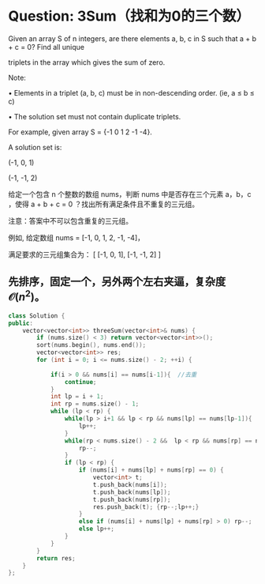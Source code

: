 # Question: 3Sum（找和为0的三个数）

Given an array S of n integers, are there elements a, b, c in S such that a + b + c = 0? Find all unique 

triplets in the array which gives the sum of zero. 

Note: 

• Elements in a triplet (a, b, c) must be in non-descending order. (ie, a ≤ b ≤ c) 

• The solution set must not contain duplicate triplets. 

For example, given array S = {-1 0 1 2 -1 -4}. 

A solution set is: 

(-1, 0, 1) 

(-1, -1, 2) 

给定一个包含 n 个整数的数组 nums，判断 nums 中是否存在三个元素 a，b，c ，使得 a + b + c = 0 ？找出所有满足条件且不重复的三元组。

注意：答案中不可以包含重复的三元组。

例如, 给定数组 nums = [-1, 0, 1, 2, -1, -4]，

满足要求的三元组集合为：
[
  [-1, 0, 1],
  [-1, -1, 2]
]

## 先排序，固定一个，另外两个左右夹逼，复杂度$\mathcal{O}(n^2)$。

```c++
class Solution {
public:
    vector<vector<int>> threeSum(vector<int>& nums) {
        if (nums.size() < 3) return vector<vector<int>>();
        sort(nums.begin(), nums.end());
        vector<vector<int>> res;
        for (int i = 0; i <= nums.size() - 2; ++i) {
            
            if(i > 0 && nums[i] == nums[i-1]){  //去重
                continue;
            }
            int lp = i + 1;
            int rp = nums.size() - 1;
            while (lp < rp) {
                while(lp > i+1 && lp < rp && nums[lp] == nums[lp-1]){   //去重
                    lp++;
                }
                while(rp < nums.size() - 2 &&  lp < rp && nums[rp] == nums[rp+1]){  //去重
                    rp--;
                }
                if (lp < rp) {
                    if (nums[i] + nums[lp] + nums[rp] == 0) {
                        vector<int> t;
                        t.push_back(nums[i]);
                        t.push_back(nums[lp]);
                        t.push_back(nums[rp]);
                        res.push_back(t); {rp--;lp++;}
                    }
                    else if (nums[i] + nums[lp] + nums[rp] > 0) rp--;
                    else lp++;
                }
            }
        }
        return res;
    }
};

```


